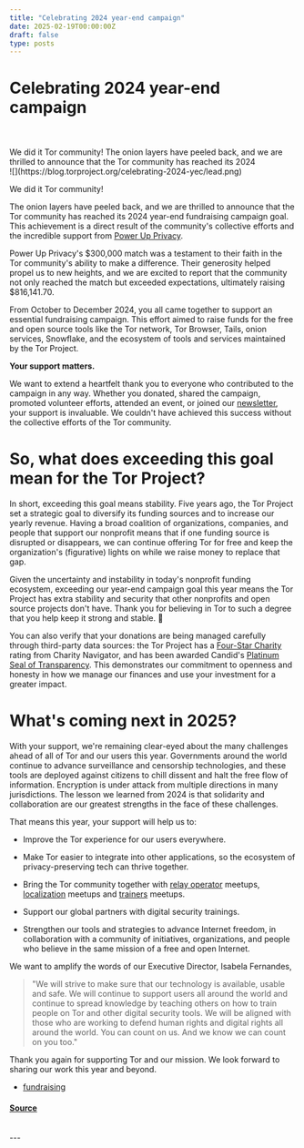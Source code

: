 ```yaml
---
title: "Celebrating 2024 year-end campaign"
date: 2025-02-19T00:00:00Z
draft: false
type: posts
---
```

# Celebrating 2024 year-end campaign

<br/>

<br/>
 We did it Tor community! The onion layers have peeled back, and we are thrilled to announce that the Tor community has reached its 2024
<br/>
  ![](https://blog.torproject.org/celebrating-2024-yec/lead.png)

We did it Tor community!

The onion layers have peeled back, and we are thrilled to announce that the Tor community has reached its 2024 year-end fundraising campaign goal. This achievement is a direct result of the community's collective efforts and the incredible support from [Power Up Privacy](https://powerupprivacy.com/).

Power Up Privacy's $300,000 match was a testament to their faith in the Tor community's ability to make a difference. Their generosity helped propel us to new heights, and we are excited to report that the community not only reached the match but exceeded expectations, ultimately raising $816,141.70.

From October to December 2024, you all came together to support an essential fundraising campaign. This effort aimed to raise funds for the free and open source tools like the Tor network, Tor Browser, Tails, onion services, Snowflake, and the ecosystem of tools and services maintained by the Tor Project.

**Your support matters.**

We want to extend a heartfelt thank you to everyone who contributed to the campaign in any way. Whether you donated, shared the campaign, promoted volunteer efforts, attended an event, or joined our [newsletter](https://donate.torproject.org/subscribe/), your support is invaluable. We couldn't have achieved this success without the collective efforts of the Tor community.

So, what does exceeding this goal mean for the Tor Project?
===========================================================

In short, exceeding this goal means stability. Five years ago, the Tor Project set a strategic goal to diversify its funding sources and to increase our yearly revenue. Having a broad coalition of organizations, companies, and people that support our nonprofit means that if one funding source is disrupted or disappears, we can continue offering Tor for free and keep the organization's (figurative) lights on while we raise money to replace that gap.

Given the uncertainty and instability in today's nonprofit funding ecosystem, exceeding our year-end campaign goal this year means the Tor Project has extra stability and security that other nonprofits and open source projects don't have. Thank you for believing in Tor to such a degree that you help keep it strong and stable. 💜

You can also verify that your donations are being managed carefully through third-party data sources: the Tor Project has a [Four-Star Charity](https://www.charitynavigator.org/ein/208096820) rating from Charity Navigator, and has been awarded Candid's [Platinum Seal of Transparency](https://www.guidestar.org/profile/shared/7d68a7b7-2a9f-4613-a985-1638da87abdf). This demonstrates our commitment to openness and honesty in how we manage our finances and use your investment for a greater impact.

What's coming next in 2025?
===========================

With your support, we're remaining clear-eyed about the many challenges ahead of all of Tor and our users this year. Governments around the world continue to advance surveillance and censorship technologies, and these tools are deployed against citizens to chill dissent and halt the free flow of information. Encryption is under attack from multiple directions in many jurisdictions. The lesson we learned from 2024 is that solidarity and collaboration are our greatest strengths in the face of these challenges.

That means this year, your support will help us to:

-   Improve the Tor experience for our users everywhere.
    
-   Make Tor easier to integrate into other applications, so the ecosystem of privacy-preserving tech can thrive together.
    
-   Bring the Tor community together with [relay operator](https://community.torproject.org/relay/) meetups, [localization](https://community.torproject.org/localization/) meetups and [trainers](https://community.torproject.org/training/) meetups.
    
-   Support our global partners with digital security trainings.
    
-   Strengthen our tools and strategies to advance Internet freedom, in collaboration with a community of initiatives, organizations, and people who believe in the same mission of a free and open Internet.
    

We want to amplify the words of our Executive Director, Isabela Fernandes,

> "We will strive to make sure that our technology is available, usable and safe. We will continue to support users all around the world and continue to spread knowledge by teaching others on how to train people on Tor and other digital security tools. We will be aligned with those who are working to defend human rights and digital rights all around the world. You can count on us. And we know we can count on you too."

Thank you again for supporting Tor and our mission. We look forward to sharing our work this year and beyond.

-   [fundraising](https://blog.torproject.org/category/fundraising)

#### [Source](https://blog.torproject.org/celebrating-2024-yec/)

<br/>
---
